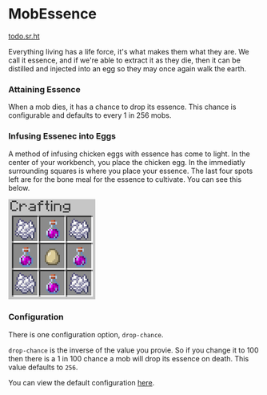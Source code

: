 # MobEssence
[todo.sr.ht][tickets]

[tickets]: https://todo.sr.ht/~genbyte/mobessence

Everything living has a life force, it's what makes them what they are. We call it essence, and if
we're able to extract it as they die, then it can be distilled and injected into an egg so they may
once again walk the earth.

### Attaining Essence
When a mob dies, it has a chance to drop its essence. This chance is configurable and defaults
to every 1 in 256 mobs.

### Infusing Essenec into Eggs
A method of infusing chicken eggs with essence has come to light. In the center of your workbench,
you place the chicken egg. In the immediatly surrounding squares is where you place your essence.
The last four spots left are for the bone meal for the essence to cultivate. You can see this below.

![workbench-recipe](docs/recipe.png)

### Configuration
There is one configuration option, `drop-chance`.

`drop-chance` is the inverse of the value you provie. So if you change it to 100 then there is a 
1 in 100 chance a mob will drop its essence on death. This value defaults to `256`.

You can view the default configuration [here](src/main/resources/config.yml).